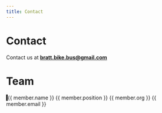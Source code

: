 ```yaml
---
title: Contact
---
```


# Contact

Contact us at **bratt.bike.bus@gmail.com**


# Team
<v-row align="center">
    <v-col
        v-for="member in members"
        :key="member.name"
        cols="12"
        sm="6"
        md="4"
        class="d-flex justify-center"
    >
        <v-card 
            class="member-card my-4"
            variant="tonal"
            width="600"
            height="400"
        >
            <v-img
                :src="`${member.image}`"
                :width="400"
                cover
                :lazy-src="`${member.image}`"
            >
            </v-img>
            <v-card-title class="text-h6">
                {{ member.name }}
            </v-card-title>
            <v-card-subtitle>
                {{ member.position }}
                <v-divider></v-divider>
                {{ member.org }}
                <v-divider></v-divider>
                {{ member.email }}
            </v-card-subtitle>
        </v-card>
    </v-col>
</v-row>

<script setup>
const members = [
  {
    name: 'Devin Cowan',
    image: 'https://avatars.githubusercontent.com/u/17934193',
    position: 'Dad who bikes',
    org: 'Brattleboro Bike Bus',
    email: 'bratt.bike.bus@gmail.com'
  },
  {    
    name: 'Dave Cohen',
    image: 'https://www.vbikesolutions.org/uploads/4/8/6/7/48675765/published/logo-letter-trans-and-backdrop-3_1.png?1500249296',
    position: 'Director',
    org: 'VBikeSolutions',
    email: 'info@vbikesolutions.org'
  },
  {    
    name: 'Local Motion',
    image: 'https://assets.nationbuilder.com/localmotion/sites/2/meta_images/original/LocalMotionLogo_headerimg-01.png?1736263672',
    position: '',
    org: '...',
    email: 'info@localmotion.org'
  },

]
</script>

<style scoped>

.member-card {
  transition: transform 0.2s ease-in-out;
  border-left: 4px solid !important;
}

.member-card:hover {
  transform: translateY(-2px);
  box-shadow: 0 4px 8px rgba(0,0,0,0.1);
}

.member-card .v-card-title {
  background: rgba(0,0,0,0.03);
  border-bottom: 1px solid rgba(0,0,0,0.1);
}
</style>
